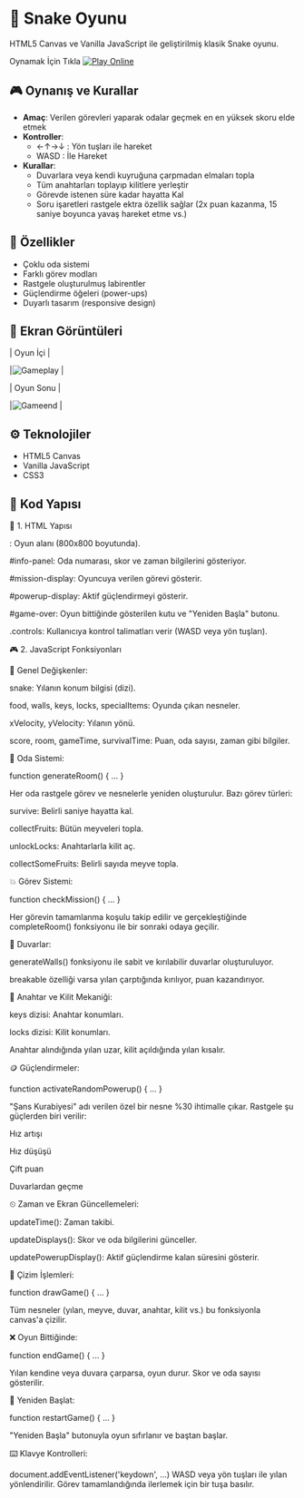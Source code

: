 # 🐍 Snake Oyunu

HTML5 Canvas ve Vanilla JavaScript ile geliştirilmiş klasik Snake oyunu.

Oynamak İçin Tıkla
[![Play Online](https://img.shields.io/badge/Play-GitHub%20Pages-blue)](https://rezoD51.github.io/SnakeGame/)
## 🎮 Oynanış ve Kurallar
- **Amaç**: Verilen görevleri yaparak odalar geçmek en en yüksek skoru elde etmek 
- **Kontroller**:
  - ←↑→↓ : Yön tuşları ile hareket
  - WASD : İle Hareket
- **Kurallar**:
  - Duvarlara veya kendi kuyruğuna çarpmadan elmaları topla
  - Tüm anahtarları toplayıp kilitlere yerleştir
  - Görevde istenen süre kadar hayatta Kal
  - Soru işaretleri rastgele ektra özellik sağlar (2x puan kazanma, 15 saniye boyunca yavaş hareket etme vs.)
## 🌟 Özellikler
- Çoklu oda sistemi
- Farklı görev modları
- Rastgele oluşturulmuş labirentler
- Güçlendirme öğeleri (power-ups)
- Duyarlı tasarım (responsive design)

## 📸 Ekran Görüntüleri

| Oyun İçi |

|![Gameplay](Snake-Oyunu/assets/screenshots/gameplay.png) |

| Oyun Sonu | 

|![Gameend](Snake-Oyunu/assets/screenshots/gameend.png) |

## ⚙️ Teknolojiler
- HTML5 Canvas
- Vanilla JavaScript
- CSS3

## 📁 Kod Yapısı

🔧 1. HTML Yapısı

<canvas id="game-board">: Oyun alanı (800x800 boyutunda).

#info-panel: Oda numarası, skor ve zaman bilgilerini gösteriyor.

#mission-display: Oyuncuya verilen görevi gösterir.

#powerup-display: Aktif güçlendirmeyi gösterir.

#game-over: Oyun bittiğinde gösterilen kutu ve "Yeniden Başla" butonu.

.controls: Kullanıcıya kontrol talimatları verir (WASD veya yön tuşları).


🎮 2. JavaScript Fonksiyonları

🔁 Genel Değişkenler:

snake: Yılanın konum bilgisi (dizi).

food, walls, keys, locks, specialItems: Oyunda çıkan nesneler.

xVelocity, yVelocity: Yılanın yönü.

score, room, gameTime, survivalTime: Puan, oda sayısı, zaman gibi bilgiler.

🚪 Oda Sistemi:

function generateRoom() { ... }

Her oda rastgele görev ve nesnelerle yeniden oluşturulur. Bazı görev türleri:

survive: Belirli saniye hayatta kal.

collectFruits: Bütün meyveleri topla.

unlockLocks: Anahtarlarla kilit aç.

collectSomeFruits: Belirli sayıda meyve topla.

💥 Görev Sistemi:

function checkMission() { ... }

Her görevin tamamlanma koşulu takip edilir ve gerçekleştiğinde completeRoom() fonksiyonu ile bir sonraki odaya geçilir.

🧱 Duvarlar:

generateWalls() fonksiyonu ile sabit ve kırılabilir duvarlar oluşturuluyor.

breakable özelliği varsa yılan çarptığında kırılıyor, puan kazandırıyor.

🔑 Anahtar ve Kilit Mekaniği:

keys dizisi: Anahtar konumları.

locks dizisi: Kilit konumları.

Anahtar alındığında yılan uzar, kilit açıldığında yılan kısalır.

🪙 Güçlendirmeler:

function activateRandomPowerup() { ... }

"Şans Kurabiyesi" adı verilen özel bir nesne %30 ihtimalle çıkar. Rastgele şu güçlerden biri verilir:

Hız artışı

Hız düşüşü

Çift puan

Duvarlardan geçme

⏲ Zaman ve Ekran Güncellemeleri:

updateTime(): Zaman takibi.

updateDisplays(): Skor ve oda bilgilerini günceller.

updatePowerupDisplay(): Aktif güçlendirme kalan süresini gösterir.

👀 Çizim İşlemleri:

function drawGame() { ... }

Tüm nesneler (yılan, meyve, duvar, anahtar, kilit vs.) bu fonksiyonla canvas'a çizilir.

❌ Oyun Bittiğinde:

function endGame() { ... }

Yılan kendine veya duvara çarparsa, oyun durur. Skor ve oda sayısı gösterilir.

🔁 Yeniden Başlat:

function restartGame() { ... }

"Yeniden Başla" butonuyla oyun sıfırlanır ve baştan başlar.

⌨️ Klavye Kontrolleri:

document.addEventListener('keydown', ...)
WASD veya yön tuşları ile yılan yönlendirilir. Görev tamamlandığında ilerlemek için bir tuşa basılır.

